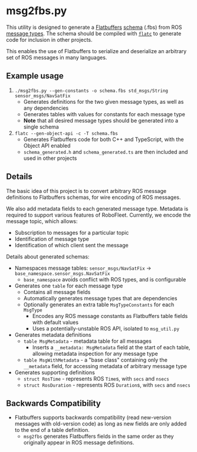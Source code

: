 # msg2fbs.py

This utility is designed to generate a [Flatbuffers][flatbuffers] [schema][fbs] (.fbs) from ROS [message types][ros msg]. The schema should be compiled with [`flatc`][flatc] to generate code for inclusion in other projects.

This enables the use of Flatbuffers to serialize and deserialize an arbitrary set of ROS messages in many languages.

## Example usage

1. `./msg2fbs.py --gen-constants -o schema.fbs std_msgs/String sensor_msgs/NavSatFix`
    * Generates definitions for the two given message types, as well as any dependencies
    * Generates tables with values for constants for each message type
    * **Note** that all desired message types should be generated into a single schema
2. `flatc --gen-object-api -c -T schema.fbs`
    * Generates Flatbuffers code for both C++ and TypeScript, with the Object API enabled
    * `schema_generated.h` and `schema_generated.ts` are then included and used in other projects

## Details

The basic idea of this project is to convert arbitrary ROS message definitions to Flatbuffers schemas, for wire encoding of ROS messages.

We also add metadata fields to each generated message type. Metadata is required to support various features of RoboFleet. Currently, we encode the message topic, which allows:
* Subscription to messages for a particular topic
* Identification of message type
* Identification of which client sent the message

Details about generated schemas:
* Namespaces message tables: `sensor_msgs/NavSatFix` -> `base_namespace.sensor_msgs.NavSatFix`
    * `base_namespace` avoids conflict with ROS types, and is configurable
* Generates one `table` for each message type
    * Contains all message fields
    * Automatically generates message types that are dependencies
    * Optionally generates an extra table `MsgTypeConstants` for each `MsgType`
        * Encodes any ROS message constants as Flatbuffers table fields with default values
        * Uses a potentially-unstable ROS API, isolated to `msg_util.py`
* Generates metadata definitions
    * `table MsgMetadata` - metadata table for all messages
        * Inserts a `__metadata: MsgMetadata` field at the start of each table, allowing metadata inspection for any message type
    * `table MsgWithMetadata` - a "base class" containing only the `__metadata` field, for accessing metadata of arbitrary message type
* Generates supporting definitions
    * `struct RosTime` - represents ROS `Time`s, with `secs` and `nsecs`
    * `struct RosDuration` - represents ROS `Duration`s, with `secs` and `nsecs`

## Backwards Compatibility

* Flatbuffers supports backwards compatibility (read new-version messages with old-version code) as long as new fields are only added to the end of a table definition. 
    * `msg2fbs` generates Flatbuffers fields in the same order as they originally appear in ROS message definitions.

[fbs]: https://google.github.io/flatbuffers/flatbuffers_guide_writing_schema.html
[flatbuffers]: https://google.github.io/flatbuffers/index.html
[flatc]: https://google.github.io/flatbuffers/flatbuffers_guide_using_schema_compiler.html
[ros msg]: http://wiki.ros.org/msg


